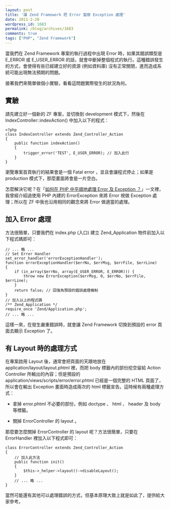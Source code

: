 ```yaml
---
layout: post
title: '讓 Zend Framework 把 Error 當做 Exception 處理'
date: 2011-2-20
wordpress_id: 1683
permalink: /blog/archives/1683
comments: true
tags: ["PHP", "Zend Framework"]
---
```


當我們在 Zend Framework 專案的執行過程中出現 Error 時，如果其錯誤類型是 E_ERROR 或 E_USER_ERROR 的話，就會中斷掉整個程式的執行。這種錯誤發生的方式，會使得有些已經建立好的資源 (例如資料庫) 沒有正常關閉，進而造成系統可能出現無法預期的問題。

接著我們來簡單做個小實驗，看看這問題實際發生的狀況為何。

<!--more-->

## 實驗

請先建立好一個新的 ZF 專案，並切換到 development 模式下，然後在 IndexController::indexAction() 中加入以下的程式：

```
<?php
class IndexController extends Zend_Controller_Action
{
    public function indexAction()
    {
        trigger_error('TEST', E_USER_ERROR); // 加入此行
    }
}

```

瀏覽專案首頁執行的結果會是一個 Fatal error ，並且會讓程式停止；如果是 production 模式下，那麼畫面將會是一片空白。

怎麼解決它呢？在「[如何在 PHP 中平順地處理 Error 及 Exception ？](http://www.jaceju.net/blog/archives/1121)」一文裡，我曾經介紹過使用 PHP 內建的 ErrorException 來將 Error 視做 Exception 處理；所以在 ZF 中我也沿用相同的觀念來將 Error 做適當的處理。

## 加入 Error 處理

方法很簡單，只要我們在 index.php (入口) 建立 Zend_Application 物件前加入以下程式碼即可：

```
// ... 略 ...
// Set Error Handler
set_error_handler('errorExceptionHandler');
function errorExceptionHandler($errNo, $errMsg, $errFile, $errLine)
{
    if (in_array($errNo, array(E_USER_ERROR, E_ERROR))) {
        throw new ErrorException($errMsg, 0, $errNo, $errFile, $errLine);
    }
    return false; // 回復為預設的錯誤處理機制
}
// 加入以上的程式碼
/** Zend_Application */
require_once 'Zend/Application.php';
// ... 略 ...

```

這樣一來，在發生嚴重錯誤時，就會讓 Zend Framework 切換到預設的 error 頁面去顯示 Exception 了。

## 有 Layout 時的處理方式

在專案啟用 Layout 後，通常會把頁面的天跟地放在 application/layout/layout.phtml 裡，而把 body 標籤內的部份挖空留給 Action Controller 所輸出的內容；但是預設的 application/views/scripts/error/error.phtml 已經是一個完整的 HTML 頁面了，所以會在輸出 Exception 畫面時造成兩次的 html 標籤宣告。這時候有兩種處理方式：

  * 拿掉 error.phtml 不必要的部份，例如 doctype 、 html 、 header 及 body 等標籤。
  
  * 關掉 ErrorController 的 layout 。
  


那麼要怎麼關掉 ErrorController 的 layout 呢？方法很簡單，只要在 ErrorHandler 裡加入以下程式即可：

```
class ErrorController extends Zend_Controller_Action
{
    // 加入此方法
    public function init()
    {
        $this->_helper->layout()->disableLayout();
    }
    // ... 略 ...
}

```

當然可能還有其他可以處理錯誤的方式，但基本原理大致上就是如此了，提供給大家參考。
